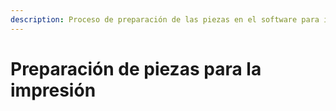 ```yaml
---
description: Proceso de preparación de las piezas en el software para imprimir en 3d
---
```


# Preparación de piezas para la impresión

